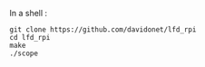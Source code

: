 In a shell :

    git clone https://github.com/davidonet/lfd_rpi
    cd lfd_rpi
    make
    ./scope
